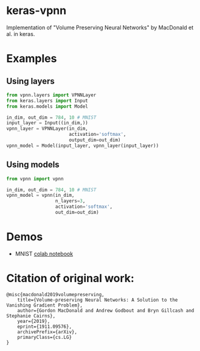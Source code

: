 # keras-vpnn
Implementation of "Volume Preserving Neural Networks" by MacDonald et al. in keras.

# Examples
## Using layers
```python
from vpnn.layers import VPNNLayer
from keras.layers import Input
from keras.models import Model

in_dim, out_dim = 784, 10 # MNIST
input_layer = Input((in_dim,))
vpnn_layer = VPNNLayer(in_dim,
                       activation='softmax',
                       output_dim=out_dim)
vpnn_model = Model(input_layer, vpnn_layer(input_layer))
```

## Using models
```python
from vpnn import vpnn

in_dim, out_dim = 784, 10 # MNIST
vpnn_model = vpnn(in_dim,
                  n_layers=3,
                  activation='softmax',
                  out_dim=out_dim)
```

# Demos
* MNIST [colab notebook](https://colab.research.google.com/drive/1SDfFRQKZh2us9VQekcQZK0j_gjO-zc9y?usp=sharing)

# Citation of original work:
```
@misc{macdonald2019volumepreserving,
    title={Volume-preserving Neural Networks: A Solution to the Vanishing Gradient Problem},
    author={Gordon MacDonald and Andrew Godbout and Bryn Gillcash and Stephanie Cairns},
    year={2019},
    eprint={1911.09576},
    archivePrefix={arXiv},
    primaryClass={cs.LG}
}
```